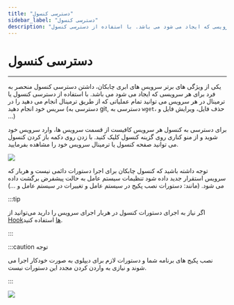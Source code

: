 ```yaml
---
title: "دسترسی کنسول"
sidebar_label: "دسترسی کنسول"
description: "یکی از ویژگی های برتر سرویس های ابری چابکان، داشتن دسترسی کنسول منحصر به فرد برای هر سرویسی که ایجاد می شود می باشد. با استفاده از دسترسی کنسول"
---
```


# دسترسی کنسول
---

یکی از ویژگی های برتر سرویس های ابری چابکان، داشتن دسترسی کنسول منحصر به فرد برای هر سرویسی که ایجاد می شود می باشد. با استفاده از دسترسی کنسول یا ترمینال در هر سرویس می توانید تمام عملیاتی که از طریق ترمینال انجام می دهید را در سریس خود انجام دهید (دسترسی به git, دسترسی به `wget`، حذف فایل، ویرایش فایل و …)

برای دسترسی به کنسول هر سرویس کافیست از قسمت سرویس ها، وارد سرویس خود شوید و از منو کناری روی گزینه کنسول کلیک کنید. با زدن روی دکمه باز کردن کنسول می توانید صفحه کنسول یا ترمینال سرویس خود را مشاهده بفرمایید.

![](https://s1.chabokan.net/docs/gifs/service/console.gif)

توجه داشته باشید که کنسول چابکان برای اجرا دستورات دائمی نیست و هربار که سرویس استقرار جدید داده شود تنظیمات سیستم عامل به حالت پیشفرض برگشت داده می شود. (مانند: دستورات نصب پکیج در سیستم عامل و تغییرات در سیستم عامل و …)

:::tip

اگر نیاز به اجرای دستورات کنسول در هربار اجرای سرویس را دارید می‌توانید از [Hookها](https://docs.chabokan.net/features/etc/hook/) استفاده کنید.

:::

:::caution توجه

نصب پکیج های برنامه شما و دستورات لازم برای دیپلوی به صورت خودکار اجرا می شوند و نیازی به واردن کردن مجدد این دستورات نیست.

:::

![](https://s1.chabokan.net/docs/images/console-chabokan.jpg)